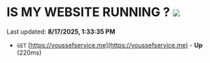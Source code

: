 # IS MY WEBSITE RUNNING ? [![](https://img.shields.io/static/v1?label=Sponsor&message=%E2%9D%A4&logo=GitHub&color=%23fe8e86)](https://github.com/sponsors/Youssef-Lehmam)

Last updated: **8/17/2025, 1:33:35 PM**

- `GET` [https://youssefservice.me](https://youssefservice.me) - **Up** (220ms)
